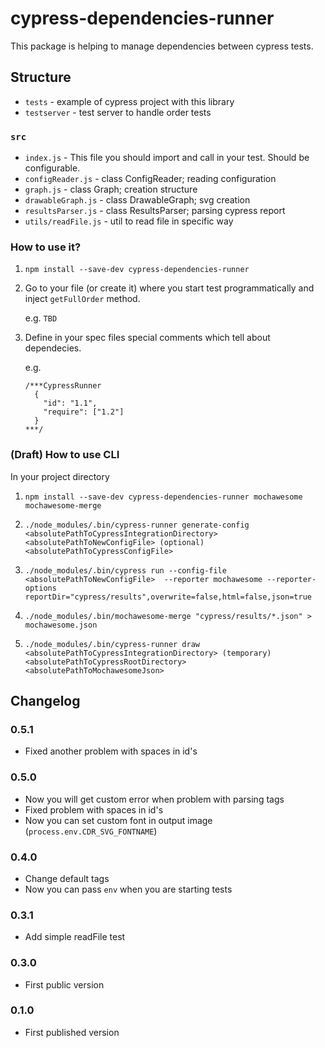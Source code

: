 # cypress-dependencies-runner

This package is helping to manage dependencies between cypress tests.

## Structure

- `tests` - example of cypress project with this library
- `testserver` - test server to handle order tests

### `src`

- `index.js` - This file you should import and call in your test. Should be configurable.
- `configReader.js` - class ConfigReader; reading configuration
- `graph.js` - class Graph; creation structure
- `drawableGraph.js` - class DrawableGraph; svg creation
- `resultsParser.js` - class ResultsParser; parsing cypress report
- `utils/readFile.js` - util to read file in specific way

### How to use it?

1. `npm install --save-dev cypress-dependencies-runner`
2. Go to your file (or create it) where you start test programmatically and inject `getFullOrder` method.

    e.g.
    ```TBD```

3. Define in your spec files special comments which tell about dependecies.

    e.g.
    ```
    /***CypressRunner
      {
        "id": "1.1",
        "require": ["1.2"] 
      }
    ***/
    ```

### (Draft) How to use CLI

In your project directory

1. `npm install --save-dev cypress-dependencies-runner mochawesome mochawesome-merge`

2. `./node_modules/.bin/cypress-runner generate-config <absolutePathToCypressIntegrationDirectory> <absolutePathToNewConfigFile> (optional)<absolutePathToCypressConfigFile>`

3. `./node_modules/.bin/cypress run --config-file <absolutePathToNewConfigFile>  --reporter mochawesome --reporter-options reportDir="cypress/results",overwrite=false,html=false,json=true`

4. `./node_modules/.bin/mochawesome-merge "cypress/results/*.json" > mochawesome.json`

5. `./node_modules/.bin/cypress-runner draw <absolutePathToCypressIntegrationDirectory> (temporary)<absolutePathToCypressRootDirectory> <absolutePathToMochawesomeJson>`


## Changelog

### 0.5.1

- Fixed another problem with spaces in id's

### 0.5.0

- Now you will get custom error when problem with parsing tags
- Fixed problem with spaces in id's
- Now you can set custom font in output image (`process.env.CDR_SVG_FONTNAME`)

### 0.4.0

- Change default tags
- Now you can pass `env` when you are starting tests

### 0.3.1

- Add simple readFile test

### 0.3.0

- First public version

### 0.1.0

- First published version
